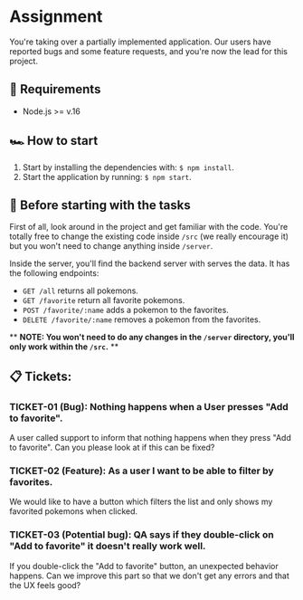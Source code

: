 # Assignment

You're taking over a partially implemented application. Our users have reported bugs and some feature requests, and you're now the lead for this project.

## 🧰 Requirements

- Node.js >= v.16

## 🏎 How to start

1. Start by installing the dependencies with: `$ npm install`.
2. Start the application by running: `$ npm start`.

## 📖 Before starting with the tasks

First of all, look around in the project and get familiar with the code. You're totally free to change the existing code inside `/src` (we really encourage it) but you won't need to change anything inside `/server`.

Inside the server, you'll find the backend server with serves the data. It has the following endpoints:

- `GET /all` returns all pokemons.
- `GET /favorite` return all favorite pokemons.
- `POST /favorite/:name` adds a pokemon to the favorites.
- `DELETE /favorite/:name` removes a pokemon from the favorites.

\*\* **NOTE: You won't need to do any changes in the `/server` directory, you'll only work within the `/src`.** \*\*

## 📋 Tickets:

### **TICKET-01 (Bug):** Nothing happens when a User presses "Add to favorite".

A user called support to inform that nothing happens when they press "Add to favorite". Can you please look at if this can be fixed?

### **TICKET-02 (Feature):** As a user I want to be able to filter by favorites.

We would like to have a button which filters the list and only shows my favorited pokemons when clicked.

### **TICKET-03 (Potential bug):** QA says if they double-click on "Add to favorite" it doesn't really work well.

If you double-click the "Add to favorite" button, an unexpected behavior happens. Can we improve this part so that we don't get any errors and that the UX feels good?
